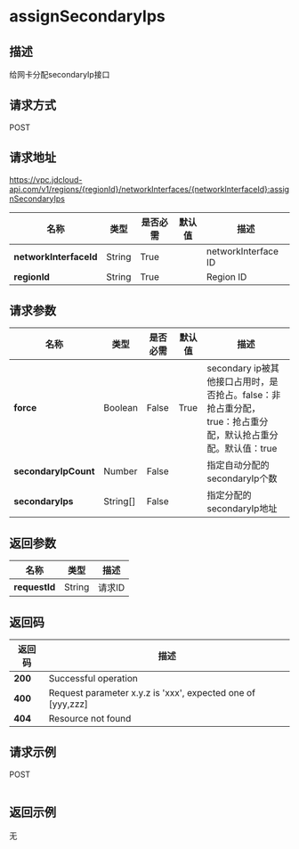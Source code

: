 # assignSecondaryIps


## 描述
给网卡分配secondaryIp接口

## 请求方式
POST

## 请求地址
https://vpc.jdcloud-api.com/v1/regions/{regionId}/networkInterfaces/{networkInterfaceId}:assignSecondaryIps

|名称|类型|是否必需|默认值|描述|
|---|---|---|---|---|
|**networkInterfaceId**|String|True||networkInterface ID|
|**regionId**|String|True||Region ID|

## 请求参数
|名称|类型|是否必需|默认值|描述|
|---|---|---|---|---|
|**force**|Boolean|False|True|secondary ip被其他接口占用时，是否抢占。false：非抢占重分配，true：抢占重分配，默认抢占重分配。默认值：true|
|**secondaryIpCount**|Number|False||指定自动分配的secondaryIp个数|
|**secondaryIps**|String[]|False||指定分配的secondaryIp地址|


## 返回参数
|名称|类型|描述|
|---|---|---|
|**requestId**|String|请求ID|



## 返回码
|返回码|描述|
|---|---|
|**200**|Successful operation|
|**400**|Request parameter x.y.z is 'xxx', expected one of [yyy,zzz]|
|**404**|Resource not found|

## 请求示例
POST
```

```

## 返回示例
无
